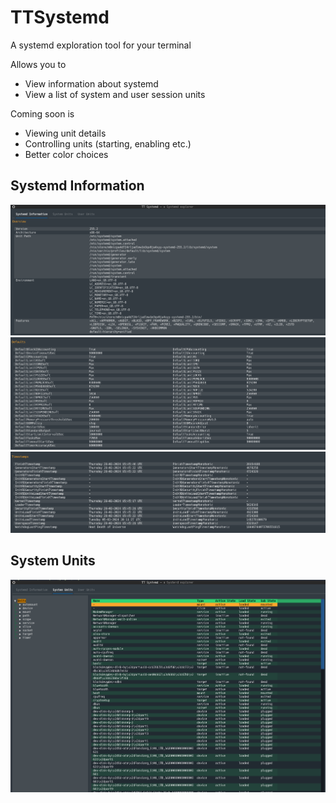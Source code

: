 # TTSystemd

A systemd exploration tool for your terminal

Allows you to

- View information about systemd
- View a list of system and user session units

Coming soon is

- Viewing unit details
- Controlling units (starting, enabling etc.)
- Better color choices

## Systemd Information

![Systemd Information Tab](https://github.com/sffjunkie/ttsystemd/raw/main/systemd_overview.png?raw=true)
![Systemd Defaults](https://github.com/sffjunkie/ttsystemd/raw/main/systemd_defaults.png?raw=true)
![Systemd Timestamps](https://github.com/sffjunkie/ttsystemd/raw/main/systemd_timestamps.png?raw=true)

## System Units

![System Units](https://github.com/sffjunkie/ttsystemd/raw/main/system_units.png?raw=true)
